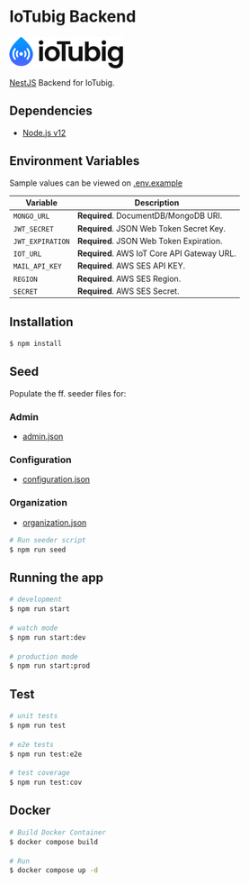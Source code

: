 # IoTubig Backend

![logo](logo.png)

[NestJS](https://nestjs.com/) Backend for IoTubig.

## Dependencies

- [Node.js v12](https://nodejs.org/download/release/latest-v12.x/)

## Environment Variables

Sample values can be viewed on [.env.example](./.env.example)

| Variable         | Description                                 |
| ---------------- | ------------------------------------------- |
| `MONGO_URL`      | **Required**. DocumentDB/MongoDB URI.       |
| `JWT_SECRET`     | **Required**. JSON Web Token Secret Key.    |
| `JWT_EXPIRATION` | **Required**. JSON Web Token Expiration.    |
| `IOT_URL`        | **Required**. AWS IoT Core API Gateway URL. |
| `MAIL_API_KEY`   | **Required**. AWS SES API KEY.              |
| `REGION`         | **Required**. AWS SES Region.               |
| `SECRET`         | **Required**. AWS SES Secret.               |

## Installation

```bash
$ npm install
```

## Seed

Populate the ff. seeder files for:

### Admin

- [admin.json](./src/database/seeders/admin/admin.json)

### Configuration

- [configuration.json](./src/database/seeders/configuration/configuration.json)

### Organization

- [organization.json](./src/database/seeders/organization/organization.json)

```bash
# Run seeder script
$ npm run seed
```

## Running the app

```bash
# development
$ npm run start

# watch mode
$ npm run start:dev

# production mode
$ npm run start:prod
```

## Test

```bash
# unit tests
$ npm run test

# e2e tests
$ npm run test:e2e

# test coverage
$ npm run test:cov
```

## Docker

```bash
# Build Docker Container
$ docker compose build

# Run
$ docker compose up -d
```

